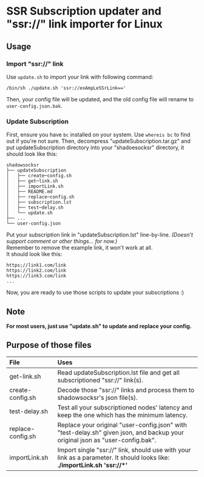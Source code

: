 # SSR Subscription updater and "ssr://" link importer for Linux

## Usage

### Import "ssr://" link
Use `update.sh` to import your link with following command:

    /bin/sh ./update.sh 'ssr://exAmpLeSSrLink=='

Then, your config file will be updated, and the old config file will rename to `user-config.json.bak`.

### Update Subscription
First, ensure you have `bc` installed on your system. Use `whereis bc` to find out if you're not sure.
Then, decompress "updateSubscription.tar.gz" and put updateSubscription directory into your "shadoesocksr" directory, it should look like this:

	shadowsocksr
	├── updateSubscription
	│   ├── create─config.sh
	│   ├── get─link.sh
	│   ├── importLink.sh
	│   ├── README.md
	│   ├── replace─config.sh
	│   ├── subscription.lst
	│   ├── test─delay.sh
	│   └── update.sh
	├── ...
	└── user-config.json

Put your subscription link in "updateSubscription.lst" line-by-line. *(Doesn't support comment or other things... for now.)*\
Remember to remove the example link, it won't work at all. \
It should look like this:

	https;//link1.com/link
	https://link2.com/link
	https://link3.com/link
	...

Now, you are ready to use those scripts to update your subscriptions :)

## Note

**For most users, just use "update.sh" to update and replace your config.**

## Purpose of those files

|File             |Uses|
|:------------------|:----------------------------------------------------------------------------------------------------------------------------|
|get-link.sh        |Read updateSubscription.lst file and get all subscriptioned "ssr://" link(s).|
|create-config.sh   |Decode those "ssr://" links and process them to shadowsocksr's json file(s).|
|test-delay.sh      |Test all your subscriptioned nodes' latency and keep the one which has the minimum latency.|
|replace-config.sh  |Replace your original "user-config.json" with "test-delay.sh" given json, and backup your original json as "user-config.bak".|
|importLink.sh      |Import single "ssr://" link, should use with your link as a parameter. It should looks like: **./importLink.sh 'ssr://*'**|
